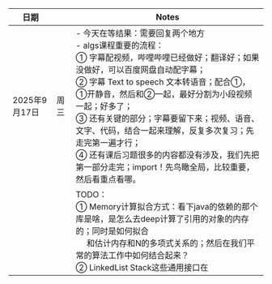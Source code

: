 | 日期          |      | Notes                                                                                                                                                                                                                                                                                                                                                                                                                                                                                  |
| ------------- | ---- | -------------------------------------------------------------------------------------------------------------------------------------------------------------------------------------------------------------------------------------------------------------------------------------------------------------------------------------------------------------------------------------------------------------------------------------------------------------------------------------- |
| 2025年9月17日 | 周三 | - 今天在等结果：需要回复两个地方<br />- algs课程重要的流程：<br />① 字幕配视频，哔哩哔哩已经做好；翻译好；如果没做好，可以百度网盘自动配字幕；<br />② 字幕 Text to speech 文本转语音；配合①，①开静音，然后和②一起，最好分割为小段视频一起；好多了；<br />③ 还有关键的部分；字幕要留下来；视频、语音、文字、代码，结合一起来理解，反复多次复习；先走完第一遍才行；<br />④ 还有课后习题很多的内容都没有涉及，我们先把第一部分走完；import！先鸟瞰全局，比较重要，然后看重点看哪。 |
|               |      | TODO：<br />① Memory计算拟合方式：看下java的依赖的那个库是啥，是怎么去deep计算了引用的对象的内存的；同时是如何拟合<br />     和估计内存和N的多项式关系的；然后在我们平常的算法工作中如何结合起来？<br />② LinkedList Stack这些通用接口在                                                                                                                                                                                                                                          |

